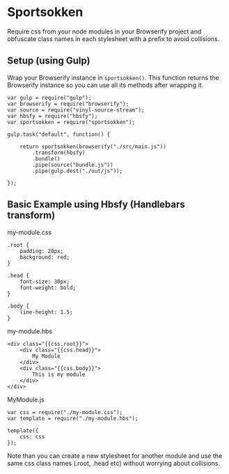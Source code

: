Sportsokken
===========

Require css from your node modules in your Browserify project and obfuscate class names in each stylesheet with a prefix to avoid collisions.

## Setup (using Gulp)

Wrap your Browserify instance in `sportsokken()`. This function returns the Browserify instance so you can use all its methods after wrapping it.

```
var gulp = require("gulp");
var browserify = require("browserify");
var source = require("vinyl-source-stream");
var hbsfy = require("hbsfy");
var sportsokken = require("sportsokken");

gulp.task("default", function() {

	return sportsokken(browserify("./src/main.js"))
		.transform(hbsfy)
		.bundle()
		.pipe(source("bundle.js"))
		.pipe(gulp.dest("./out/js"));

});
```

## Basic Example using Hbsfy (Handlebars transform)

my-module.css
```
.root {
	padding: 20px;
	background: red;
}

.head {
	font-size: 30px;
	font-weight: bold;
}

.body {
	line-height: 1.5;
}
```

my-module.hbs
```
<div class="{{css.root}}">
	<div class="{{css.head}}">
		My Module
	</div>
	<div class="{{css.body}}">
		This is my module
	</div>
</div>
```

MyModule.js
```
var css = require("./my-module.css");
var template = require("./my-module.hbs");

template({
	css: css
});

```

Note than you can create a new stylesheet for another module and use the same css class names (.root, .head etc) without worrying about collisions.